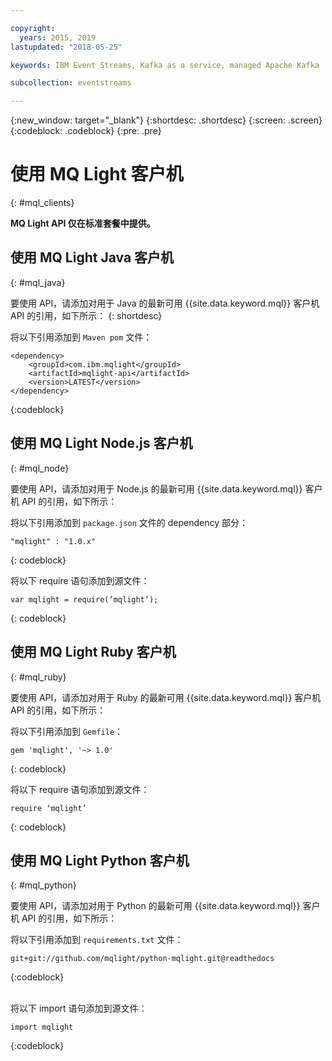 ```yaml
---

copyright:
  years: 2015, 2019
lastupdated: "2018-05-25"

keywords: IBM Event Streams, Kafka as a service, managed Apache Kafka

subcollection: eventstreams

---
```


{:new_window: target="_blank"}
{:shortdesc: .shortdesc}
{:screen: .screen}
{:codeblock: .codeblock}
{:pre: .pre}

# 使用 MQ Light 客户机
{: #mql_clients}

**MQ Light API 仅在标准套餐中提供。**
<br/>
## 使用 MQ Light Java 客户机
{: #mql_java}

要使用 API，请添加对用于 Java 的最新可用 {{site.data.keyword.mql}} 客户机 API 的引用，如下所示：
{: shortdesc}

将以下引用添加到 <code>Maven pom</code> 文件：

```
<dependency>
    <groupId>com.ibm.mqlight</groupId>
    <artifactId>mqlight-api</artifactId>
    <version>LATEST</version>
</dependency>
```
{:codeblock}

<!-- 12/11/18: info was in eventstreams102.md, moved because of doc app changes -->

## 使用 MQ Light Node.js 客户机 
{: #mql_node}


要使用 API，请添加对用于 Node.js 的最新可用 {{site.data.keyword.mql}} 客户机 API 的引用，如下所示：

将以下引用添加到 <code>package.json</code> 文件的 dependency 部分：

<pre class="pre"><code>"mqlight" : "1.0.x"</code></pre>
{: codeblock}

将以下 require 语句添加到源文件：

<pre class="pre"><code>var mqlight = require(&lsquo;mqlight&rsquo;);</code></pre>
{: codeblock}

<!-- 14/11/18: info was in eventstreams103.md, moved because of doc app changes -->

## 使用 MQ Light Ruby 客户机
{: #mql_ruby}


要使用 API，请添加对用于 Ruby 的最新可用 {{site.data.keyword.mql}} 客户机 API 的引用，如下所示：

将以下引用添加到 <code>Gemfile</code>：

```
gem 'mqlight', '~> 1.0'
```
{: codeblock}

将以下 require 语句添加到源文件：

<pre class="pre"><code>require &lsquo;mqlight&rsquo;</code></pre>
{: codeblock}

<!-- 14/11/18: info was in eventstreams101.md, moved because of doc app changes -->

## 使用 MQ Light Python 客户机
{: #mql_python}

要使用 API，请添加对用于 Python 的最新可用 {{site.data.keyword.mql}} 客户机 API 的引用，如下所示：

将以下引用添加到 <code>requirements.txt</code> 文件：

```
git+git://github.com/mqlight/python-mqlight.git@readthedocs
```
{:codeblock}

<br>
将以下 import 语句添加到源文件：



```
import mqlight
```
{:codeblock}
<!-- Comment from Andrew
Instructions for getting started, with links for more info
Simple send source and receive source in-line

-->
